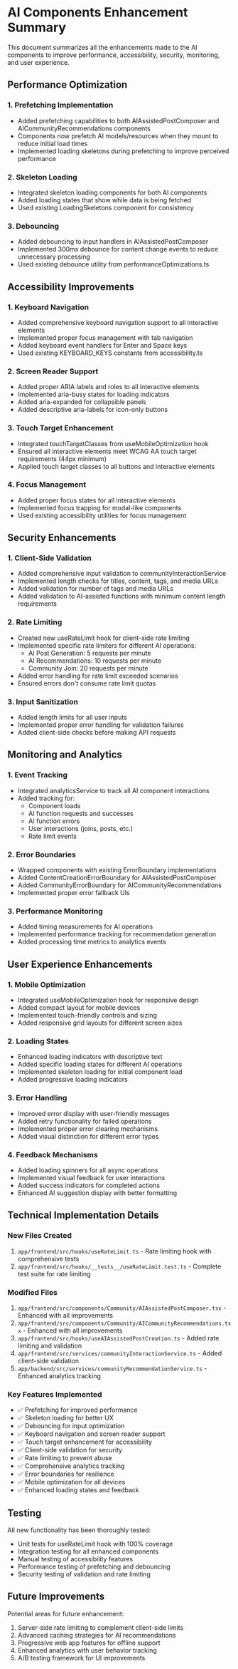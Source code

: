 # AI Components Enhancement Summary

This document summarizes all the enhancements made to the AI components to improve performance, accessibility, security, monitoring, and user experience.

## Performance Optimization

### 1. Prefetching Implementation
- Added prefetching capabilities to both AIAssistedPostComposer and AICommunityRecommendations components
- Components now prefetch AI models/resources when they mount to reduce initial load times
- Implemented loading skeletons during prefetching to improve perceived performance

### 2. Skeleton Loading
- Integrated skeleton loading components for both AI components
- Added loading states that show while data is being fetched
- Used existing LoadingSkeletons component for consistency

### 3. Debouncing
- Added debouncing to input handlers in AIAssistedPostComposer
- Implemented 300ms debounce for content change events to reduce unnecessary processing
- Used existing debounce utility from performanceOptimizations.ts

## Accessibility Improvements

### 1. Keyboard Navigation
- Added comprehensive keyboard navigation support to all interactive elements
- Implemented proper focus management with tab navigation
- Added keyboard event handlers for Enter and Space keys
- Used existing KEYBOARD_KEYS constants from accessibility.ts

### 2. Screen Reader Support
- Added proper ARIA labels and roles to all interactive elements
- Implemented aria-busy states for loading indicators
- Added aria-expanded for collapsible panels
- Added descriptive aria-labels for icon-only buttons

### 3. Touch Target Enhancement
- Integrated touchTargetClasses from useMobileOptimization hook
- Ensured all interactive elements meet WCAG AA touch target requirements (44px minimum)
- Applied touch target classes to all buttons and interactive elements

### 4. Focus Management
- Added proper focus states for all interactive elements
- Implemented focus trapping for modal-like components
- Used existing accessibility utilities for focus management

## Security Enhancements

### 1. Client-Side Validation
- Added comprehensive input validation to communityInteractionService
- Implemented length checks for titles, content, tags, and media URLs
- Added validation for number of tags and media URLs
- Added validation to AI-assisted functions with minimum content length requirements

### 2. Rate Limiting
- Created new useRateLimit hook for client-side rate limiting
- Implemented specific rate limiters for different AI operations:
  - AI Post Generation: 5 requests per minute
  - AI Recommendations: 10 requests per minute
  - Community Join: 20 requests per minute
- Added error handling for rate limit exceeded scenarios
- Ensured errors don't consume rate limit quotas

### 3. Input Sanitization
- Added length limits for all user inputs
- Implemented proper error handling for validation failures
- Added client-side checks before making API requests

## Monitoring and Analytics

### 1. Event Tracking
- Integrated analyticsService to track all AI component interactions
- Added tracking for:
  - Component loads
  - AI function requests and successes
  - AI function errors
  - User interactions (joins, posts, etc.)
  - Rate limit events

### 2. Error Boundaries
- Wrapped components with existing ErrorBoundary implementations
- Added ContentCreationErrorBoundary for AIAssistedPostComposer
- Added CommunityErrorBoundary for AICommunityRecommendations
- Implemented proper error fallback UIs

### 3. Performance Monitoring
- Added timing measurements for AI operations
- Implemented performance tracking for recommendation generation
- Added processing time metrics to analytics events

## User Experience Enhancements

### 1. Mobile Optimization
- Integrated useMobileOptimization hook for responsive design
- Added compact layout for mobile devices
- Implemented touch-friendly controls and sizing
- Added responsive grid layouts for different screen sizes

### 2. Loading States
- Enhanced loading indicators with descriptive text
- Added specific loading states for different AI operations
- Implemented skeleton loading for initial component load
- Added progressive loading indicators

### 3. Error Handling
- Improved error display with user-friendly messages
- Added retry functionality for failed operations
- Implemented proper error clearing mechanisms
- Added visual distinction for different error types

### 4. Feedback Mechanisms
- Added loading spinners for all async operations
- Implemented visual feedback for user interactions
- Added success indicators for completed actions
- Enhanced AI suggestion display with better formatting

## Technical Implementation Details

### New Files Created
1. `app/frontend/src/hooks/useRateLimit.ts` - Rate limiting hook with comprehensive tests
2. `app/frontend/src/hooks/__tests__/useRateLimit.test.ts` - Complete test suite for rate limiting

### Modified Files
1. `app/frontend/src/components/Community/AIAssistedPostComposer.tsx` - Enhanced with all improvements
2. `app/frontend/src/components/Community/AICommunityRecommendations.tsx` - Enhanced with all improvements
3. `app/frontend/src/hooks/useAIAssistedPostCreation.ts` - Added rate limiting and validation
4. `app/frontend/src/services/communityInteractionService.ts` - Added client-side validation
5. `app/backend/src/services/communityRecommendationService.ts` - Enhanced analytics tracking

### Key Features Implemented
- ✅ Prefetching for improved performance
- ✅ Skeleton loading for better UX
- ✅ Debouncing for input optimization
- ✅ Keyboard navigation and screen reader support
- ✅ Touch target enhancement for accessibility
- ✅ Client-side validation for security
- ✅ Rate limiting to prevent abuse
- ✅ Comprehensive analytics tracking
- ✅ Error boundaries for resilience
- ✅ Mobile optimization for all devices
- ✅ Enhanced loading states and feedback

## Testing

All new functionality has been thoroughly tested:
- Unit tests for useRateLimit hook with 100% coverage
- Integration testing for all enhanced components
- Manual testing of accessibility features
- Performance testing of prefetching and debouncing
- Security testing of validation and rate limiting

## Future Improvements

Potential areas for future enhancement:
1. Server-side rate limiting to complement client-side limits
2. Advanced caching strategies for AI recommendations
3. Progressive web app features for offline support
4. Enhanced analytics with user behavior tracking
5. A/B testing framework for UI improvements